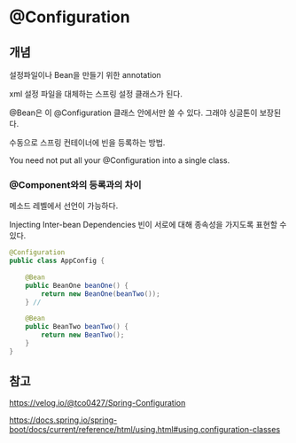 # @Configuration

## 개념
설정파일이나 Bean을 만들기 위한 annotation

xml 설정 파일을 대체하는 스프링 설정 클래스가 된다. 

@Bean은 이 @Configuration 클래스 안에서만 쓸 수 있다. 그래야 싱글톤이 보장된다. 

수동으로 스프링 컨테이너에 빈을 등록하는 방법.

You need not put all your @Configuration into a single class. 

### @Component와의 등록과의 차이

메소드 레벨에서 선언이 가능하다. 

Injecting Inter-bean Dependencies
빈이 서로에 대해 종속성을 가지도록 표현할 수 있다. 

~~~java
@Configuration
public class AppConfig {
	
    @Bean
    public BeanOne beanOne() {
    	return new BeanOne(beanTwo());
    } //
    
    @Bean
    public BeanTwo beanTwo() {
    	return new BeanTwo();
    }
}
~~~


## 참고
https://velog.io/@tco0427/Spring-Configuration

https://docs.spring.io/spring-boot/docs/current/reference/html/using.html#using.configuration-classes